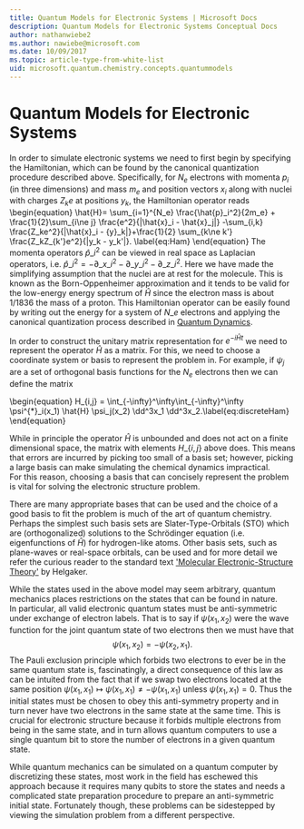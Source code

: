 ```yaml
---
title: Quantum Models for Electronic Systems | Microsoft Docs
description: Quantum Models for Electronic Systems Conceptual Docs
author: nathanwiebe2
ms.author: nawiebe@microsoft.com
ms.date: 10/09/2017
ms.topic: article-type-from-white-list
uid: microsoft.quantum.chemistry.concepts.quantummodels
---
```


# Quantum Models for Electronic Systems

In order to simulate electronic systems we need to first begin by specifying the Hamiltonian, which can be found by the canonical quantization procedure described above.  Specifically, for $N_e$ electrons with momenta $p_i$ (in three dimensions) and mass $m_e$  and position vectors $x_i$ along with nuclei with charges $Z_k e$ at positions $y_k$, the Hamiltonian operator reads
\begin{equation}
\hat{H}= \sum\_{i=1}^{N\_e} \frac{\hat{p}\_i^2}{2m\_e} + \frac{1}{2}\sum\_{i\ne j} \frac{e^2}{|\hat{x}\_i - \hat{x}\_j|} -\sum\_{i,k} \frac{Z\_ke^2}{|\hat{x}\_i - {y}\_k|}+\frac{1}{2} \sum_{k\ne k'} \frac{Z\_kZ\_{k'}e^2}{|y\_k - y\_k'|}. \label{eq:Ham}
\end{equation}
The momenta operators $\hat{p}\_i^2$ can be viewed in real space as Laplacian operators, i.e. $\hat{p}\_i^2 = -\partial\_{x\_i}^2 - \partial\_{y\_i}^2 - \partial\_{z\_i}^2$.
Here we have made the simplifying assumption that the nuclei are at rest for the molecule.  This is known as the Born-Oppenheimer approximation and it tends to be valid for the low-energy energy spectrum of $\hat{H}$ since the electron mass is about $1/1836$ the mass of a proton.  This Hamiltonian operator can be easily found by writing out the energy for a system of $N\_e$ electrons and applying the canonical quantization process described in [Quantum Dynamics](xref:microsoft.quantum.libraries.chemistry.concepts.quantumdynamics).

In order to construct the unitary matrix representation for $e^{-i\hat{H} t}$ we need to represent the operator $\hat{H}$ as a matrix. For this, we need to choose a coordinate system or basis to represent the problem in.  For example, if $\psi_j$ are a set of orthogonal basis functions for the $N_e$ electrons then we can define the matrix

\begin{equation}
H\_{i,j} = \int\_{-\infty}^\infty\int\_{-\infty}^\infty \psi^{\*}\_i(x\_1) \hat{H} \psi\_j(x\_2) \dd^3x\_1 \dd^3x\_2.\label{eq:discreteHam}
\end{equation}

While in principle the operator $\hat{H}$ is unbounded and does not act on a finite dimensional space, the matrix with elements $H\_\{i,j\}$ above does.
This means that errors are incurred by picking too small of a basis set; however, picking a large basis can make simulating the chemical dynamics impractical.  
For this reason, choosing a basis that can concisely represent the problem is vital for solving the electronic structure problem.

There are many appropriate bases that can be used and the choice of a good basis to fit the problem is much of the art of quantum chemistry.  Perhaps the simplest such basis sets are Slater-Type-Orbitals (STO) which are (orthogonalized) solutions to the Schrödinger equation (i.e. eigenfunctions of $\hat{H}$) for hydrogen-like atoms.  Other basis sets, such as plane-waves or real-space orbitals, can be used and for more detail we refer the curious reader to the standard text ['Molecular Electronic-Structure Theory'](https://onlinelibrary.wiley.com/doi/book/10.1002/9781119019572) by Helgaker.

While the states used in the above model may seem arbitrary, quantum mechanics places restrictions on the states that can be found in nature.  
In particular, all valid electronic quantum states must be anti-symmetric under exchange of electron labels.  That is to say if $\psi(x_1,x_2)$ were the wave function for the joint quantum state of two electrons then we must have that
$$
\psi(x_1,x_2)= - \psi(x_2,x_1).
$$
The Pauli exclusion principle which forbids two electrons to ever be in the same quantum state is, fascinatingly, a direct consequence of this law as can be intuited from the fact that if we swap two electrons located at the same position $\psi(x_1,x_1)\mapsto \psi(x_1,x_1) \ne -\psi(x_1,x_1)$ unless $\psi(x_1,x_1)=0$.  Thus the initial states must be chosen to obey this anti-symmetry property and in turn never have two electrons in the same state at the same time. This is crucial for electronic structure because it forbids multiple electrons from being in the same state, and in turn allows quantum computers to use a single quantum bit to store the number of electrons in a given quantum state.

While quantum mechanics can be simulated on a quantum computer by discretizing these states, most work in the field has eschewed this approach because it requires many qubits to store the states and needs a complicated state preparation procedure to prepare an anti-symmetric initial state. Fortunately though, these problems can be sidestepped by viewing the simulation problem from a different perspective.
